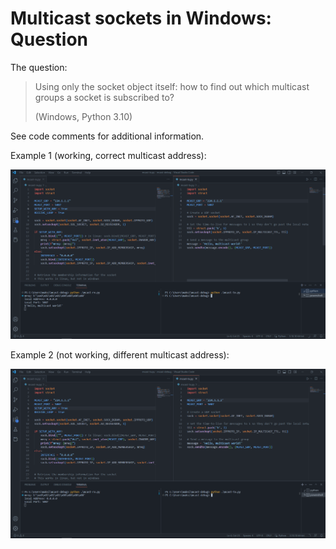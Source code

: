 # Multicast sockets in Windows: Question

The question:

> Using only the socket object itself: how to find out which multicast groups a socket is subscribed to?
> 
> (Windows, Python 3.10)

See code comments for additional information.

Example 1 (working, correct multicast address):

![correct](images/correct-mcast-group.PNG)

Example 2 (not working, different multicast address):

![wrong](images/wrong-mcast-group.PNG)